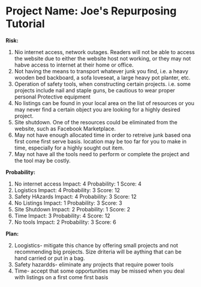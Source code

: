 # Project Name: Joe's Repurposing Tutorial

**Risk:** 
1. Nio internet access, network outages. Readers will not be able to access the website due to either the website host not working, or they may not habve access to internet at their home or office.
2. Not having the means to transport whatever junk you find, i.e. a heavy wooden bed backboard, a sofa loveseat, a large heavy pot planter, etc.
3. Operation of safety tools, when constructing certain projects. i.e. some projects include nail and staple guns, be cautious to wear proper personal Protective equipment
4. No listings can be found in your local area on the list of resources or you may never find a certain object you are looking for a highly desired project.
5. Site shutdown. One of the resources could be eliminated from the website, such as Facebook Marketplace.
6. May not have enough allocated time in order to retreive junk based ona first come first serve basis.  location may be too far for you to make in time, especially for a highly sought out item.
7. May not have all the tools need to perform or complete the project and the tool may be costly.

**Probability:**
1. No internet access   Impact: 4    Probability: 1    Score: 4
2. Logistics            Impact: 4    Probability: 3    Score: 12
3. Safety HAzards       Impact: 4    Probability: 3    Score: 12
4. No Listings          Impact: 1    Probability: 3    Score: 3
5. Site Shutdown        Impact: 2    Probability: 1    Score: 2
6. Time                 Impact: 3    Probability: 4    Score: 12
7. No tools             Impact: 2    Probability: 3    Score: 6

**Plan:**

2. Loogistics- mitigate this chance by offering small projects and not recommending big projects. Size driteria will be aything that can be hand carried or put in a bag.
3. Safety hazardds- eliminate any projects that require power tools
4. Time- accept that some opportunities may be missed when you deal with listings on a first come first basis